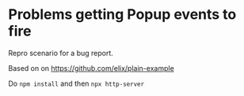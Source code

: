 # Problems getting Popup events to fire

Repro scenario for a bug report.

Based on  on https://github.com/elix/plain-example

Do ``npm install`` and then ``npx http-server``
